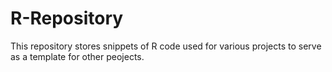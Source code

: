 # R-Repository
This repository stores snippets of R code used for various projects to serve as a template for other peojects.
